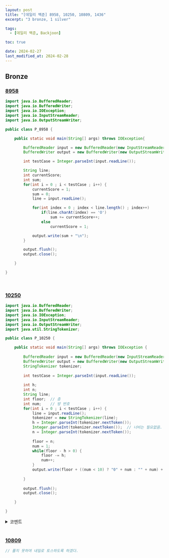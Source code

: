 ```yaml
---
layout: post
title: "[데일리 백준] 8958, 10250, 10809, 1436"
excerpt: "3 bronze, 1 silver"

tags:
  - [데일리 백준, Backjoon]

toc: true

date: 2024-02-27
last_modified_at: 2024-02-28
---
```

## Bronze
### [8958][def]

```java
import java.io.BufferedReader;
import java.io.BufferedWriter;
import java.io.IOException;
import java.io.InputStreamReader;
import java.io.OutputStreamWriter;

public class P_8958 {

	public static void main(String[] args) throws IOException{

		BufferedReader input = new BufferedReader(new InputStreamReader(System.in));
		BufferedWriter output = new BufferedWriter(new OutputStreamWriter(System.out));

		int testCase = Integer.parseInt(input.readLine());

		String line;
		int currentScore;
		int sum;
		for(int i = 0 ; i < testCase ; i++) {
			currentScore = 1;
			sum = 0;
			line = input.readLine();

			for(int index = 0 ; index < line.length() ; index++)
				if(line.charAt(index) == 'O')
					sum += currentScore++;
				else 
					currentScore = 1;

			output.write(sum + "\n");
		}

		output.flush();
		output.close();

	}

}
```

<br>

### [10250][def2]

```java
import java.io.BufferedReader;
import java.io.BufferedWriter;
import java.io.IOException;
import java.io.InputStreamReader;
import java.io.OutputStreamWriter;
import java.util.StringTokenizer;

public class P_10250 {

	public static void main(String[] args) throws IOException {
		
		BufferedReader input = new BufferedReader(new InputStreamReader(System.in));
		BufferedWriter output = new BufferedWriter(new OutputStreamWriter(System.out));
		StringTokenizer tokenizer;
		
		int testCase = Integer.parseInt(input.readLine());
		
		int h;
		int n;
		String line;
		int floor;	// 층
		int num;	// 방 번호
		for(int i = 0 ; i < testCase ; i++) {
			line = input.readLine();
			tokenizer = new StringTokenizer(line);
			h = Integer.parseInt(tokenizer.nextToken());
			Integer.parseInt(tokenizer.nextToken());  // 너비는 필요없음. 따로 담아두지 않고 버린다
			n = Integer.parseInt(tokenizer.nextToken());
			
			floor = n;
			num = 1;
			while(floor - h > 0) {
				floor -= h;
				num++;
			}
			output.write(floor + ((num < 10) ? "0" + num : "" + num) + "\n");
			
		}
		
		output.flush();
		output.close();

	}

}
```

<details>
<summary>코멘트</summary>
<div markdown="1">

- 반례가 다양하게 생길 수 있는 문제라서  
꼼꼼하게 케이스체크 해주어야 했다. 다소 어려웠다.  

</div>
</details>  

<br>

### [10809][def3]

```java
// 풀지 못하여 내일로 토스하도록 하겠다.
```

[def]: https://www.acmicpc.net/problem/8958
[def2]: https://www.acmicpc.net/problem/10250
[def3]: https://www.acmicpc.net/problem/10809
[def4]: https://www.acmicpc.net/problem/1436